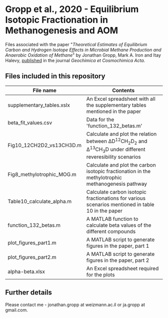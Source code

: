 # Gropp et al., 2020 - Equilibrium Isotopic Fractionation in Methanogenesis and AOM
Files associated with the paper "*Theoretical Estimates of Equilibrium Carbon and Hydrogen Isotope Effects in Microbial Methane Production and Anaerobic Oxidation of Methane*" by Jonathan Gropp, Mark A. Iron and Itay Halevy, [published](https://www.sciencedirect.com/science/article/abs/pii/S0016703720306505) in the journal _Geochimica et Cosmochimica Acta_.

## Files included in this repository
| File name | Contents |
| -- | -- |
| supplementary_tables.xslx | An Excel spreadsheet with all the supplementary tables mentioned in the paper |
| beta_fit_values.csv | Data for the 'function_132_betas.m' |
| Fig10_12CH2D2_vs13CH3D.m | Calculate and plot the relation between &#916;D<sup>12</sup>CH<sub>2</sub>D<sub>2</sub> and &#916;<sup>13</sup>CH<sub>3</sub>D under different reveresibility scenarios |
| Fig8_methylotrophic_MOG.m | Calculate and plot the carbon isotopic fractionation in the methylotrophic methanogenesis pathway |
| Table10_calculate_alpha.m | Calculate carbon isotopic fractionations for various scenarios mentioned in table 10 in the paper |
| function_132_betas.m | A MATLAB function to calculate beta values of the different compounds |
| plot_figures_part1.m | A MATLAB script to generate figures in the paper, part 1 |
| plot_figures_part2.m | A MATLAB script to generate figures in the paper, part 2 |
| alpha-beta.xlsx | An Excel spreadsheet required for the plots |

## Further details
Please contact me - jonathan.gropp at weizmann.ac.il or ja.gropp at gmail.com.  
